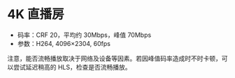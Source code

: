 # 4K 直播房

<UHD></UHD>

- 码率：CRF 20，平均约 30Mbps，峰值 70Mbps
- 参数：H264, 4096×2304, 60fps

注意，能否流畅播放取决于网络及设备等因素。若因峰值码率造成时不时卡顿，可以尝试延迟稍高的 HLS，检查是否流畅播放。
